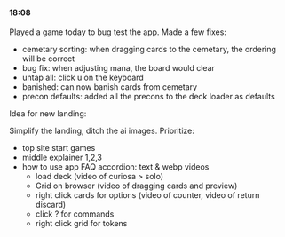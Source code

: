 
#### 18:08

Played a game today to bug test the app. Made a few fixes:
- cemetary sorting: when dragging cards to the cemetary, the ordering will be correct
- bug fix: when adjusting mana, the board would clear
- untap all: click u on the keyboard
- banished: can now banish cards from cemetary
- precon defaults: added all the precons to the deck loader as defaults


Idea for new landing:

Simplify the landing, ditch the ai images. Prioritize:
- top site start games
- middle explainer 1,2,3
- how to use app FAQ accordion: text & webp videos
    - load deck (video of curiosa > solo)
    - Grid on browser (video of dragging cards and preview)
    - right click cards for options (video of counter, video of return discard)
    - click ? for commands
    - right click grid for tokens
